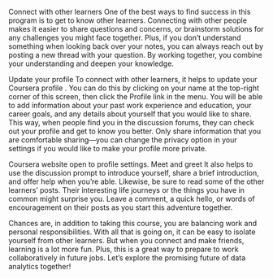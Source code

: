 Connect with other learners
One of the best ways to find success in this program is to get to know other learners. Connecting with other people makes it easier to share questions and concerns, or brainstorm solutions for any challenges you might face together. Plus, if you don’t understand something when looking back over your notes, you can always reach out by posting a new thread with your question. By working together, you combine your understanding and deepen your knowledge.

Update your profile
To connect with other learners, it helps to 
update your Coursera profile
. You can do this by clicking on your name at the top-right corner of this screen, then click the Profile link in the menu. You will be able to add information about your past work experience and education, your career goals, and any details about yourself that you would like to share. This way, when people find you in the discussion forums, they can check out your profile and get to know you better. Only share information that you are comfortable sharing—you can change the privacy option in your settings if you would like to make your profile more private.

Coursera website open to profile settings.
Meet and greet
It also helps to use the 
discussion prompt
 to introduce yourself, share a brief introduction, and offer help when you’re able. Likewise, be sure to read some of the other learners’ posts. Their interesting life journeys or the things you have in common might surprise you. Leave a comment, a quick hello, or words of encouragement on their posts as you start this adventure together.

Chances are, in addition to taking this course, you are balancing work and personal responsibilities. With all that is going on, it can be easy to isolate yourself from other learners. But when you connect and make friends, learning is a lot more fun. Plus, this is a great way to prepare to work collaboratively in future jobs. Let’s explore the promising future of data analytics together!

